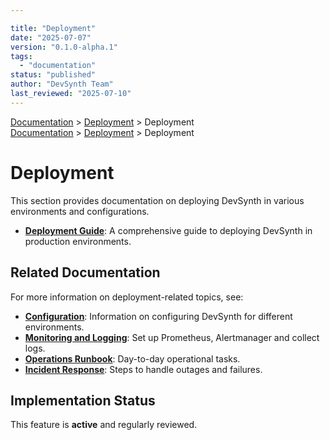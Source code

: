 ```yaml
---

title: "Deployment"
date: "2025-07-07"
version: "0.1.0-alpha.1"
tags:
  - "documentation"
status: "published"
author: "DevSynth Team"
last_reviewed: "2025-07-10"
---
```

<div class="breadcrumbs">
<a href="../index.md">Documentation</a> &gt; <a href="index.md">Deployment</a> &gt; Deployment
</div>

<div class="breadcrumbs">
<a href="../index.md">Documentation</a> &gt; <a href="index.md">Deployment</a> &gt; Deployment
</div>

# Deployment

This section provides documentation on deploying DevSynth in various environments and configurations.

- **[Deployment Guide](deployment_guide.md)**: A comprehensive guide to deploying DevSynth in production environments.

## Related Documentation

For more information on deployment-related topics, see:

- **[Configuration](../user_guides/configuration.md)**: Information on configuring DevSynth for different environments.
- **[Monitoring and Logging](monitoring.md)**: Set up Prometheus, Alertmanager and collect logs.
- **[Operations Runbook](runbooks/operations_runbook.md)**: Day-to-day operational tasks.
- **[Incident Response](runbooks/incident_response.md)**: Steps to handle outages and failures.
## Implementation Status

This feature is **active** and regularly reviewed.
